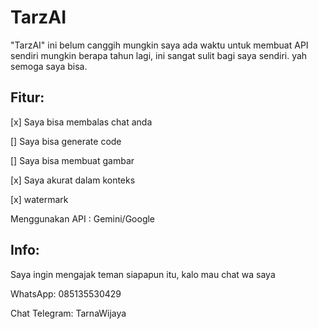 # TarzAI
"TarzAI" ini belum canggih mungkin saya ada waktu untuk membuat API sendiri mungkin berapa tahun lagi, ini sangat sulit bagi saya sendiri. yah semoga saya bisa.

## Fitur:
[x] Saya bisa membalas chat anda

[] Saya bisa generate code
 
[] Saya bisa membuat gambar

[x] Saya akurat dalam konteks

[x] watermark

Menggunakan API	               : Gemini/Google
## Info:
Saya ingin mengajak teman siapapun itu, kalo mau chat wa saya 

WhatsApp: 085135530429

Chat Telegram: TarnaWijaya
